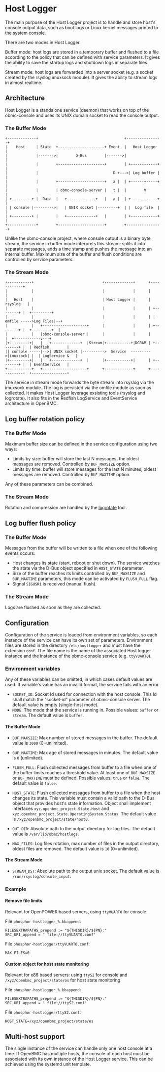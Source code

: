 # Host Logger

The main purpose of the Host Logger project is to handle and store host's
console output data, such as boot logs or Linux kernel messages printed to the
system console.

There are two modes in Host Logger.

Buffer mode: host logs are stored in a temporary buffer and flushed to a file
according to the policy that can be defined with service parameters. It gives
the ability to save the startup logs and shutdown logs in separate files.

Stream mode: host logs are forwarded into a server socket (e.g. a socket created
by the rsyslog imuxsock module). It gives the ability to stream logs in almost
realtime.

## Architecture

Host Logger is a standalone service (daemon) that works on top of the
obmc-console and uses its UNIX domain socket to read the console output.

### The Buffer Mode
```
+-------------+                                       +----------------+
|    Host     | State  +---------------------+ Event  |   Host Logger  |
|             |------->|        D-Bus        |------->|                |
|             |        +---------------------+        | +------------+ |
|             |                                  D +--->| Log buffer | |
|             |        +---------------------+   a |  | +------+-----+ |
|             |        | obmc-console-server |   t |  |        V       |
| +---------+ |  Data  |   +-------------+   |   a |  | +------------+ |
| | console |--------->|   | UNIX socket |---------+  | |  Log file  | |
| +---------+ |        |   +-------------+   |        | +------------+ |
+-------------+        +---------------------+        +----------------+
```

Unlike the obmc-console project, where console output is a binary byte stream,
the service in buffer mode interprets this stream: splits it into separate
messages, adds a time stamp and pushes the message into an internal buffer.
Maximum size of the buffer and flush conditions are controlled by service
parameters.

### The Stream Mode

```
+-----------+                               +-------------+      +------------+
|           |                               |             |      |            |
|   Host    |                               | Host Logger |      |  rsyslog   |
|           |                               |             |      | +--------+ |  +---------+
|           |                               |             |      | | omfile ----->Log Files|--+
|           |   +--------------------+      |             |      | +--------+ |  +---------+  |
|           |   |obmc-console-server |      |             |      |            |  +------------v---+
|+---------+|   |   +-------------+  |Stream|+-----------+|DGRAM | +--------+ |  | Redfish        |
|| console -----|-->| UNIX socket |---------->  Service  --------->|imuxsock| |  | LogService &   |
|+---------+|   |   +-------------+  |      |+-----------+|      | +--------+ |  | EventService   |
+-----------+   +--------------------+      +-------------+      +------------+  +----------------+
```

The service in stream mode forwards the byte stream into rsyslog via the imuxsock
module. The log is persisted via the omfile module as soon as collected. It makes
Host Logger leverage exsisting tools (rsyslog and logrotate). It also fits in the
Redfish LogService and EventService architecture in OpenBMC.

## Log buffer rotation policy

### The Buffer Mode

Maximum buffer size can be defined in the service configuration using two ways:
- Limits by size: buffer will store the last N messages, the oldest messages are
  removed. Controlled by `BUF_MAXSIZE` option.
- Limits by time: buffer will store messages for the last N minutes, oldest
  messages are removed. Controlled by `BUF_MAXTIME` option.

Any of these parameters can be combined.

### The Stream Mode

Rotation and compression are handled by the [logrotate](https://linux.die.net/man/8/logrotate)
tool.

## Log buffer flush policy

### The Buffer Mode

Messages from the buffer will be written to a file when one of the following
events occurs:
- Host changes its state (start, reboot or shut down). The service watches the
  state via the D-Bus object specified in `HOST_STATE` parameter.
- Size of the buffer reaches its limits controlled by `BUF_MAXSIZE` and
  `BUF_MAXTIME` parameters, this mode can be activated by `FLUSH_FULL` flag.
- Signal `SIGUSR1` is received (manual flush).

### The Stream Mode

Logs are flushed as soon as they are collected.

## Configuration

Configuration of the service is loaded from environment variables, so each
instance of the service can have its own set of parameters.
Environment files are stored in the directory `/etc/hostlogger` and must have
the extension `conf`. The file name is the name of the associated Host logger
instance and the instance of the obmc-console service (e.g. `ttyVUART0`).

### Environment variables

Any of these variables can be omitted, in which cases default values are used.
If variable's value has an invalid format, the service fails with an error.

- `SOCKET_ID`: Socket Id used for connection with the host console. This Id
  shall match the "socket-id" parameter of obmc-console server.
  The default value is empty (single-host mode).
- `MODE`: The mode that the service is running in. Possible values: `buffer`
  or `stream`. The default value is `buffer`.

#### The Buffer Mode

- `BUF_MAXSIZE`: Max number of stored messages in the buffer. The default value
  is `3000` (0=unlimited).

- `BUF_MAXTIME`: Max age of stored messages in minutes. The default value is
  `0` (unlimited).

- `FLUSH_FULL`: Flush collected messages from buffer to a file when one of the
  buffer limits reaches a threshold value. At least one of `BUF_MAXSIZE` or
  `BUF_MAXTIME` must be defined. Possible values: `true` or `false`. The default
  value is `false`.

- `HOST_STATE`: Flush collected messages from buffer to a file when the host
  changes its state. This variable must contain a valid path to the D-Bus object
  that provides host's state information. Object shall implement interfaces
  `xyz.openbmc_project.State.Host` and `xyz.openbmc_project.State.OperatingSystem.Status`.
  The default value is `/xyz/openbmc_project/state/host0`.

- `OUT_DIR`: Absolute path to the output directory for log files. The default
  value is `/var/lib/obmc/hostlogs`.

- `MAX_FILES`: Log files rotation, max number of files in the output directory,
  oldest files are removed. The default value is `10` (0=unlimited).

#### The Stream Mode

- `STREAM_DST`: Absolute path to the output unix socket. The default value is
  `/run/rsyslog/console_input`.

### Example

#### Remove file limits

Relevant for OpenPOWER based servers, using `ttyVUART0` for console.

File `phosphor-hostlogger_%.bbappend`:
```
FILESEXTRAPATHS_prepend := "${THISDIR}/${PN}:"
SRC_URI_append = " file://ttyVUART0.conf"
```

File `phosphor-hostlogger/ttyVUART0.conf`:
```
MAX_FILES=0
```

#### Custom object for host state monitoring

Relevant for x86 based servers: using `ttyS2` for console and
`/xyz/openbmc_project/state/os` for host state monitoring.

File `phosphor-hostlogger_%.bbappend`:
```
FILESEXTRAPATHS_prepend := "${THISDIR}/${PN}:"
SRC_URI_append = " file://ttyS2.conf"
```

File `phosphor-hostlogger/ttyS2.conf`:
```
HOST_STATE=/xyz/openbmc_project/state/os
```

## Multi-host support

The single instance of the service can handle only one host console at a time.
If OpenBMC has multiple hosts, the console of each host must be associated with
its own instance of the Host Logger service. This can be achieved using the
systemd unit template.
